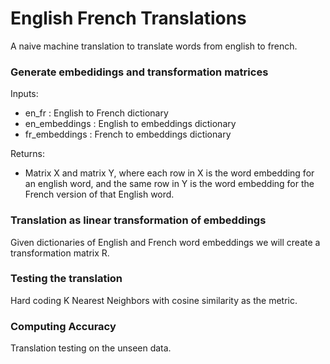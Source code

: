 # English French Translations
A naive machine translation to translate words from english to french.

### Generate embedidings and transformation matrices
Inputs:
* en_fr : English to French dictionary
* en_embeddings : English to embeddings dictionary
* fr_embeddings : French to embeddings dictionary

Returns:
* Matrix X and matrix Y, where each row in X is the word embedding for an english word, and the same row in Y is the word embedding for the French version of that English word.

### Translation as linear transformation of embeddings
Given dictionaries of English and French word embeddings we will create a transformation matrix R.

### Testing the translation
Hard coding K Nearest Neighbors with cosine similarity as the metric.

### Computing Accuracy
Translation testing on the unseen data.
